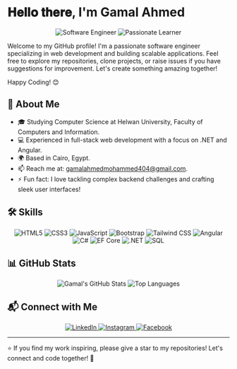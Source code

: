 # 𝐇𝐞𝐥𝐥𝐨 𝐭𝐡𝐞𝐫𝐞, I'm Gamal Ahmed

<div align="center">
  <img src="https://img.shields.io/badge/Software%20Engineer-%230077B5.svg?&style=flat-square&logo=code&logoColor=white" alt="Software Engineer">
  <img src="https://img.shields.io/badge/Passionate%20Learner-%23E4405F.svg?&style=flat-square&logo=book&logoColor=white" alt="Passionate Learner">
</div>

Welcome to my GitHub profile! I'm a passionate software engineer specializing in web development and building scalable applications. Feel free to explore my repositories, clone projects, or raise issues if you have suggestions for improvement. Let's create something amazing together!

Happy Coding! 😊

## 🚀 About Me
- 🎓 Studying Computer Science at Helwan University, Faculty of Computers and Information.
- 💻 Experienced in full-stack web development with a focus on .NET and Angular.
- 🌍 Based in Cairo, Egypt.
- 📫 Reach me at: gamalahmedmohammed404@gmail.com.
- ⚡ Fun fact: I love tackling complex backend challenges and crafting sleek user interfaces!

## 🛠️ Skills
<div align="center">
  <img src="https://img.shields.io/badge/HTML5-%23E34F26.svg?&style=flat-square&logo=html5&logoColor=white" alt="HTML5">
  <img src="https://img.shields.io/badge/CSS3-%231572B6.svg?&style=flat-square&logo=css3&logoColor=white" alt="CSS3">
  <img src="https://img.shields.io/badge/JavaScript-%23F7DF1E.svg?&style=flat-square&logo=javascript&logoColor=black" alt="JavaScript">
  <img src="https://img.shields.io/badge/Bootstrap-%237952B3.svg?&style=flat-square&logo=bootstrap&logoColor=white" alt="Bootstrap">
  <img src="https://img.shields.io/badge/Tailwind_CSS-%2306B6D4.svg?&style=flat-square&logo=tailwindcss&logoColor=white" alt="Tailwind CSS">
  <img src="https://img.shields.io/badge/Angular-%23DD0031.svg?&style=flat-square&logo=angular&logoColor=white" alt="Angular">
  <img src="https://img.shields.io/badge/C%23-%23239120.svg?&style=flat-square&logo=csharp&logoColor=white" alt="C#">
  <img src="https://img.shields.io/badge/EF_Core-%23239120.svg?&style=flat-square&logo=dotnet&logoColor=white" alt="EF Core">
  <img src="https://img.shields.io/badge/.NET-%23512BD4.svg?&style=flat-square&logo=dotnet&logoColor=white" alt=".NET">
  <img src="https://img.shields.io/badge/SQL-%2300758F.svg?&style=flat-square&logo=postgresql&logoColor=white" alt="SQL">
</div>

## 📊 GitHub Stats
<div align="center">
  <img src="https://github-readme-stats.vercel.app/api?username=GamalAhmed&show_icons=true&theme=radical" alt="Gamal's GitHub Stats">
  <img src="https://github-readme-stats.vercel.app/api/top-langs/?username=GamalAhmed&layout=compact&theme=radical" alt="Top Languages">
</div>

## 📬 Connect with Me
<div align="center">
  <a href="https://www.linkedin.com/in/gamal-ahmed-55b11722a" target="_blank">
    <img src="https://img.shields.io/badge/LinkedIn-%230077B5.svg?&style=flat-square&logo=linkedin&logoColor=white" alt="LinkedIn">
  </a>
  <a href="https://www.instagram.com/gamall_29](https://www.instagram.com/giimy29" target="_blank">
    <img src="https://img.shields.io/badge/Instagram-%23E4405F.svg?&style=flat-square&logo=instagram&logoColor=white" alt="Instagram">
  </a>
  <a href="https://www.facebook.com/gamal.ahmad.1485" target="_blank">
    <img src="https://img.shields.io/badge/Facebook-%231877F2.svg?&style=flat-square&logo=facebook&logoColor=white" alt="Facebook">
  </a>
</div>

---

⭐️ If you find my work inspiring, please give a star to my repositories! Let's connect and code together! 🚀
